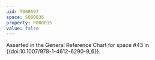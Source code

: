 ```yaml
---
uid: T000697
space: S000036
property: P000015
value: false
---
```


Asserted in the General Reference Chart for space #43 in
{{doi:10.1007/978-1-4612-6290-9_6}}.
